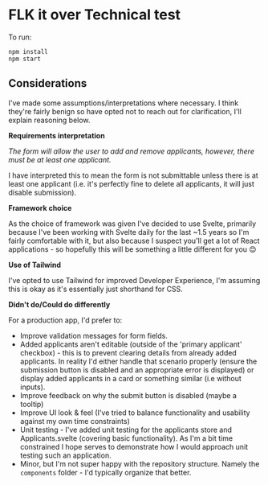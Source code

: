 # FLK it over Technical test

To run:

```
npm install
npm start
```

## Considerations

I've made some assumptions/interpretations where necessary. I think they're fairly benign so have opted not to reach out for clarification, I'll explain reasoning below.

**Requirements interpretation**

_The form will allow the user to add and remove applicants, however, there must be at least one applicant._

I have interpreted this to mean the form is not submittable unless there is at least one applicant (i.e. it's perfectly fine to delete all applicants, it will just disable submission).

**Framework choice**

As the choice of framework was given I've decided to use Svelte, primarily because I've been working with Svelte daily for the last ~1.5 years so I'm fairly comfortable with it, but also because I suspect you'll get a lot of React applications - so hopefully this will be something a little different for you 😊

**Use of Tailwind**

I've opted to use Tailwind for improved Developer Experience, I'm assuming this is okay as it's essentially just shorthand for CSS.

**Didn't do/Could do differently**

For a production app, I'd prefer to:

- Improve validation messages for form fields.
- Added applicants aren't editable (outside of the 'primary applicant' checkbox) - this is to prevent clearing details from already added applicants. In reality I'd either handle that scenario properly (ensure the submission button is disabled and an appropriate error is displayed) or display added applicants in a card or something similar (i.e without inputs).
- Improve feedback on why the submit button is disabled (maybe a tooltip)
- Improve UI look & feel (I've tried to balance functionality and usability against my own time constraints)
- Unit testing - I've added unit testing for the applicants store and Applicants.svelte (covering basic functionality). As I'm a bit time constrained I hope serves to demonstrate how I would approach unit testing such an application.
- Minor, but I'm not super happy with the repository structure. Namely the `components` folder - I'd typically organize that better.
